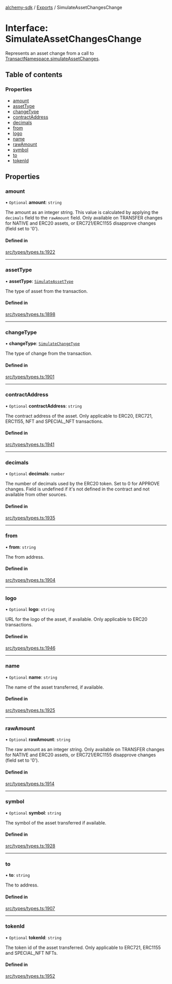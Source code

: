 [alchemy-sdk](../README.md) / [Exports](../modules.md) / SimulateAssetChangesChange

# Interface: SimulateAssetChangesChange

Represents an asset change from a call to
[TransactNamespace.simulateAssetChanges](../classes/TransactNamespace.md#simulateassetchanges).

## Table of contents

### Properties

- [amount](SimulateAssetChangesChange.md#amount)
- [assetType](SimulateAssetChangesChange.md#assettype)
- [changeType](SimulateAssetChangesChange.md#changetype)
- [contractAddress](SimulateAssetChangesChange.md#contractaddress)
- [decimals](SimulateAssetChangesChange.md#decimals)
- [from](SimulateAssetChangesChange.md#from)
- [logo](SimulateAssetChangesChange.md#logo)
- [name](SimulateAssetChangesChange.md#name)
- [rawAmount](SimulateAssetChangesChange.md#rawamount)
- [symbol](SimulateAssetChangesChange.md#symbol)
- [to](SimulateAssetChangesChange.md#to)
- [tokenId](SimulateAssetChangesChange.md#tokenid)

## Properties

### amount

• `Optional` **amount**: `string`

The amount as an integer string. This value is calculated by applying the
`decimals` field to the `rawAmount` field. Only available on TRANSFER
changes for NATIVE and ERC20 assets, or ERC721/ERC1155 disapprove changes
(field set to '0').

#### Defined in

[src/types/types.ts:1922](https://github.com/alchemyplatform/alchemy-sdk-js/blob/85196e8/src/types/types.ts#L1922)

___

### assetType

• **assetType**: [`SimulateAssetType`](../enums/SimulateAssetType.md)

The type of asset from the transaction.

#### Defined in

[src/types/types.ts:1898](https://github.com/alchemyplatform/alchemy-sdk-js/blob/85196e8/src/types/types.ts#L1898)

___

### changeType

• **changeType**: [`SimulateChangeType`](../enums/SimulateChangeType.md)

The type of change from the transaction.

#### Defined in

[src/types/types.ts:1901](https://github.com/alchemyplatform/alchemy-sdk-js/blob/85196e8/src/types/types.ts#L1901)

___

### contractAddress

• `Optional` **contractAddress**: `string`

The contract address of the asset. Only applicable to ERC20, ERC721,
ERC1155, NFT and SPECIAL_NFT transactions.

#### Defined in

[src/types/types.ts:1941](https://github.com/alchemyplatform/alchemy-sdk-js/blob/85196e8/src/types/types.ts#L1941)

___

### decimals

• `Optional` **decimals**: `number`

The number of decimals used by the ERC20 token. Set to 0 for APPROVE
changes. Field is undefined if it's not defined in the contract and not
available from other sources.

#### Defined in

[src/types/types.ts:1935](https://github.com/alchemyplatform/alchemy-sdk-js/blob/85196e8/src/types/types.ts#L1935)

___

### from

• **from**: `string`

The from address.

#### Defined in

[src/types/types.ts:1904](https://github.com/alchemyplatform/alchemy-sdk-js/blob/85196e8/src/types/types.ts#L1904)

___

### logo

• `Optional` **logo**: `string`

URL for the logo of the asset, if available. Only applicable to ERC20 transactions.

#### Defined in

[src/types/types.ts:1946](https://github.com/alchemyplatform/alchemy-sdk-js/blob/85196e8/src/types/types.ts#L1946)

___

### name

• `Optional` **name**: `string`

The name of the asset transferred, if available.

#### Defined in

[src/types/types.ts:1925](https://github.com/alchemyplatform/alchemy-sdk-js/blob/85196e8/src/types/types.ts#L1925)

___

### rawAmount

• `Optional` **rawAmount**: `string`

The raw amount as an integer string. Only available on TRANSFER changes for
NATIVE and ERC20 assets, or ERC721/ERC1155 disapprove changes (field set to
'0').

#### Defined in

[src/types/types.ts:1914](https://github.com/alchemyplatform/alchemy-sdk-js/blob/85196e8/src/types/types.ts#L1914)

___

### symbol

• `Optional` **symbol**: `string`

The symbol of the asset transferred if available.

#### Defined in

[src/types/types.ts:1928](https://github.com/alchemyplatform/alchemy-sdk-js/blob/85196e8/src/types/types.ts#L1928)

___

### to

• **to**: `string`

The to address.

#### Defined in

[src/types/types.ts:1907](https://github.com/alchemyplatform/alchemy-sdk-js/blob/85196e8/src/types/types.ts#L1907)

___

### tokenId

• `Optional` **tokenId**: `string`

The token id of the asset transferred. Only applicable to ERC721,
ERC1155 and SPECIAL_NFT NFTs.

#### Defined in

[src/types/types.ts:1952](https://github.com/alchemyplatform/alchemy-sdk-js/blob/85196e8/src/types/types.ts#L1952)
